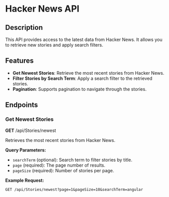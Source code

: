 # Hacker News API

## Description

This API provides access to the latest data from Hacker News. It allows you to retrieve new stories and apply search filters.

## Features

- **Get Newest Stories**: Retrieve the most recent stories from Hacker News.
- **Filter Stories by Search Term**: Apply a search filter to the retrieved stories.
- **Pagination**: Supports pagination to navigate through the stories.

## Endpoints

### Get Newest Stories

**GET** /api/Stories/newest

Retrieves the most recent stories from Hacker News.

**Query Parameters:**

- `searchTerm` (optional): Search term to filter stories by title.
- `page` (required): The page number of results.
- `pageSize` (required): Number of stories per page.

**Example Request:**

```http
GET /api/Stories/newest?page=1&pageSize=10&searchTerm=angular


